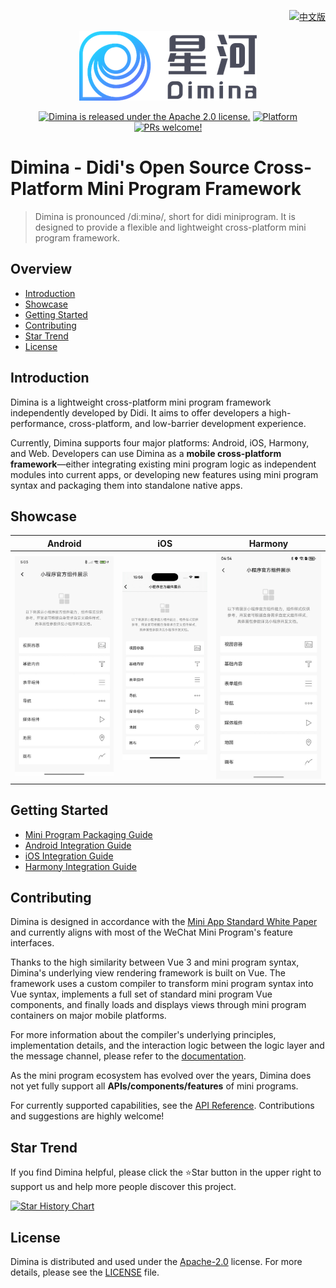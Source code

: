 <p align="right">
  <a href="./README.md">
    <img src="https://img.shields.io/badge/README-中文版%20⤴-4B8CFF.svg" alt="中文版" />
  </a>
</p>

<div align="center">

![Dimina](./static/logo.png)

[![Dimina is released under the Apache 2.0 license.](https://img.shields.io/badge/License-Apache%202.0-26A69A)](https://github.com/didi/dimina/blob/HEAD/LICENSE)
[![Platform](https://img.shields.io/badge/Platform-%20Android%20%7C%20iOS%20%7C%20Harmony%20%7C%20Web-4CAF50)](#showcase)
[![PRs welcome!](https://img.shields.io/badge/PRs-Welcome-FF6F61)](https://github.com/didi/dimina/blob/HEAD/CONTRIBUTING.md)

</div>

# Dimina - Didi's Open Source Cross-Platform Mini Program Framework

> Dimina is pronounced /diːminə/, short for didi miniprogram. It is designed to provide a flexible and lightweight cross-platform mini program framework.

## Overview

- [Introduction](#introduction)
- [Showcase](#showcase)
- [Getting Started](#getting-started)
- [Contributing](#contributing)
- [Star Trend](#star-trend)
- [License](#license)

## Introduction

Dimina is a lightweight cross-platform mini program framework independently developed by Didi. It aims to offer developers a high-performance, cross-platform, and low-barrier development experience.

Currently, Dimina supports four major platforms: Android, iOS, Harmony, and Web. Developers can use Dimina as a **mobile cross-platform framework**—either integrating existing mini program logic as independent modules into current apps, or developing new features using mini program syntax and packaging them into standalone native apps.

## Showcase

| Android | iOS | Harmony |
| ---- | ---- | ---- |
| ![Android](./static/android.jpg) | ![iOS](./static/ios.jpg) | ![Harmony](./static/harmony.jpg) |

## Getting Started

- [Mini Program Packaging Guide](./fe/packages/compiler/README.md)
- [Android Integration Guide](./android/README.md)
- [iOS Integration Guide](./iOS/README.md)
- [Harmony Integration Guide](./harmony/dimina/README.md)

## Contributing

Dimina is designed in accordance with the [Mini App Standard White Paper](https://www.w3.org/TR/mini-app-white-paper/) and currently aligns with most of the WeChat Mini Program's feature interfaces.

Thanks to the high similarity between Vue 3 and mini program syntax, Dimina's underlying view rendering framework is built on Vue. The framework uses a custom compiler to transform mini program syntax into Vue syntax, implements a full set of standard mini program Vue components, and finally loads and displays views through mini program containers on major mobile platforms.

For more information about the compiler's underlying principles, implementation details, and the interaction logic between the logic layer and the message channel, please refer to the [documentation](./docs/README.md).

As the mini program ecosystem has evolved over the years, Dimina does not yet fully support all **APIs/components/features** of mini programs. 

For currently supported capabilities, see the [API Reference](./docs/API-Reference.md). Contributions and suggestions are highly welcome!

## Star Trend

If you find Dimina helpful, please click the ⭐Star button in the upper right to support us and help more people discover this project.

[![Star History Chart](https://api.star-history.com/svg?repos=didi/dimina&type=Date)](https://star-history.com/#didi/dimina&Date)

## License

Dimina is distributed and used under the [Apache-2.0](https://opensource.org/license/apache-2-0) license. For more details, please see the [LICENSE](LICENSE) file.

